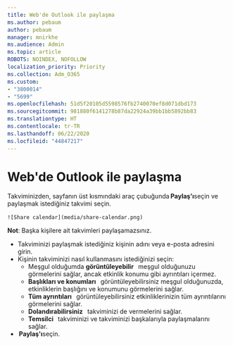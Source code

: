 ```yaml
---
title: Web'de Outlook ile paylaşma
ms.author: pebaum
author: pebaum
manager: mnirkhe
ms.audience: Admin
ms.topic: article
ROBOTS: NOINDEX, NOFOLLOW
localization_priority: Priority
ms.collection: Adm_O365
ms.custom:
- "3800014"
- "5699"
ms.openlocfilehash: 51d5f20105d5598576fb2740070ef8d071dbd173
ms.sourcegitcommit: 981880f6141278b87da22924a39bb1bb5892bb83
ms.translationtype: HT
ms.contentlocale: tr-TR
ms.lasthandoff: 06/22/2020
ms.locfileid: "44847217"
---
```

# <a name="sharing-with-outlook-on-the-web"></a>Web'de Outlook ile paylaşma

Takviminizden, sayfanın üst kısmındaki araç çubuğunda **Paylaş'ı**seçin ve paylaşmak istediğiniz takvimi seçin.

    ![Share calendar](media/share-calendar.png)

**Not**: Başka kişilere ait takvimleri paylaşamazsınız.

- Takviminizi paylaşmak istediğiniz kişinin adını veya e-posta adresini girin.
- Kişinin takviminizi nasıl kullanmasını istediğinizi seçin:
    - Meşgul olduğumda **görüntüleyebilir**   meşgul olduğunuzu görmelerini sağlar, ancak etkinlik konumu gibi ayrıntıları içermez.
    - **Başlıkları ve konumları**   görüntüleyebilirsiniz meşgul olduğunuzda, etkinliklerin başlığını ve konumunu görmelerini sağlar.
    - **Tüm ayrıntıları**   görüntüleyebilirsiniz etkinliklerinizin tüm ayrıntılarını görmelerini sağlar.
    - **Dolandırabilirsiniz**   takviminizi de vermelerini sağlar.
    - **Temsilci**   takviminizi ve takviminizi başkalarıyla paylaşmalarını sağlar.
-  **Paylaş'ı**seçin.
